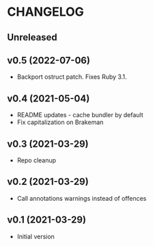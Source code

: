 # CHANGELOG

## Unreleased

## v0.5 (2022-07-06)

- Backport ostruct patch. Fixes Ruby 3.1.

## v0.4 (2021-05-04)

- README updates - cache bundler by default
- Fix capitalization on Brakeman

## v0.3 (2021-03-29)

- Repo cleanup

## v0.2 (2021-03-29)

- Call annotations warnings instead of offences

## v0.1 (2021-03-29)

- Initial version
